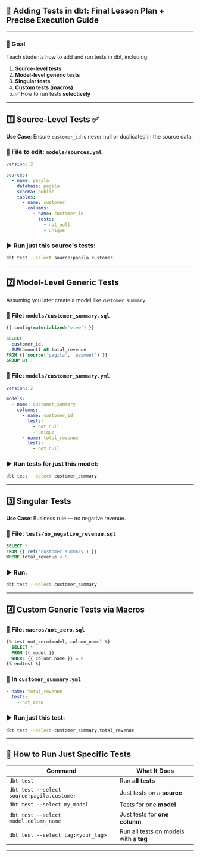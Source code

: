 
## 🧪 Adding Tests in dbt: Final Lesson Plan + Precise Execution Guide

---

### 🎯 Goal

Teach students how to add and run tests in dbt, including:

1. **Source-level tests**
2. **Model-level generic tests**
3. **Singular tests**
4. **Custom tests (macros)**
5. ✅ How to run tests **selectively**

---

## 1️⃣ Source-Level Tests ✅

**Use Case**: Ensure `customer_id` is never null or duplicated in the source data.

### 📍 File to edit: `models/sources.yml`

```yaml
version: 2

sources:
  - name: pagila
    database: pagila
    schema: public
    tables:
      - name: customer
        columns:
          - name: customer_id
            tests:
              - not_null
              - unique
```

### ▶️ Run just this source's tests:

```bash
dbt test --select source:pagila.customer
```

---

## 2️⃣ Model-Level Generic Tests

Assuming you later create a model like `customer_summary`.

### 📍 File: `models/customer_summary.sql`

```sql
{{ config(materialized='view') }}

SELECT
  customer_id,
  SUM(amount) AS total_revenue
FROM {{ source('pagila', 'payment') }}
GROUP BY 1
```

### 📍 File: `models/customer_summary.yml`

```yaml
version: 2

models:
  - name: customer_summary
    columns:
      - name: customer_id
        tests:
          - not_null
          - unique
      - name: total_revenue
        tests:
          - not_null
```

### ▶️ Run tests for just this model:

```bash
dbt test --select customer_summary
```

---

## 3️⃣ Singular Tests

**Use Case**: Business rule — no negative revenue.

### 📍 File: `tests/no_negative_revenue.sql`

```sql
SELECT *
FROM {{ ref('customer_summary') }}
WHERE total_revenue < 0
```

### ▶️ Run:

```bash
dbt test --select customer_summary
```

---

## 4️⃣ Custom Generic Tests via Macros

### 📍 File: `macros/not_zero.sql`

```sql
{% test not_zero(model, column_name) %}
  SELECT *
  FROM {{ model }}
  WHERE {{ column_name }} = 0
{% endtest %}
```

### 📍 In `customer_summary.yml`

```yaml
- name: total_revenue
  tests:
    - not_zero
```

### ▶️ Run just this test:

```bash
dbt test --select customer_summary.total_revenue
```

---

## 🧭 How to Run Just Specific Tests

| Command                                    | What It Does                           |
| ------------------------------------------ | -------------------------------------- |
| `dbt test`                                 | Run **all tests**                      |
| `dbt test --select source:pagila.customer` | Just tests on a **source**             |
| `dbt test --select my_model`               | Tests for one **model**                |
| `dbt test --select model.column_name`      | Just tests for **one column**          |
| `dbt test --select tag:<your_tag>`         | Run all tests on models with a **tag** |

---
